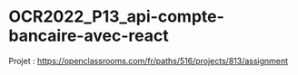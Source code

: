 # OCR2022_P13_api-compte-bancaire-avec-react
Projet : https://openclassrooms.com/fr/paths/516/projects/813/assignment
